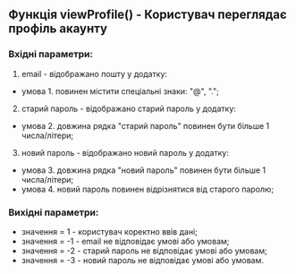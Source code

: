 ## Функція viewProfile() - Користувач переглядає профіль акаунту

### Вхідні параметри:
1. email - відображано пошту у додатку:
- умова 1. повинен містити спеціальні знаки: "@", ".";
2. старий пароль - відображано старий пароль у додатку:
- умова 2. довжина рядка "старий пароль" повинен бути більше 1 числа/літери;
3. новий пароль - відображано новий пароль у додатку:
- умова 3. довжина рядка "новий пароль" повинен бути більше 1 числа/літери;
- умова 4. новий пароль повинен відрізнятися від старого паролю;
### Вихідні параметри:
- значення = 1 - користувач коректно ввів дані;
- значення = -1 - email не відповідає умові або умовам;
- значення = -2 - старий пароль не відповідає умові або умовам;
- значення = -3 - новий пароль не відповідає умові або умовам.
